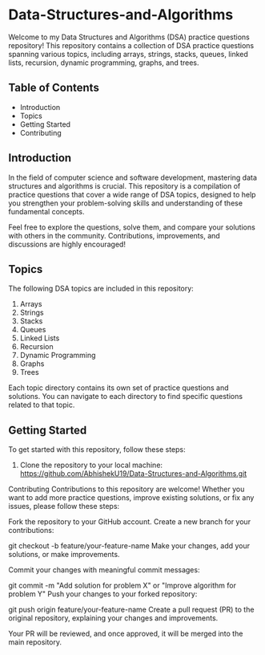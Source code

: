 # Data-Structures-and-Algorithms
Welcome to my Data Structures and Algorithms (DSA) practice questions repository! This repository contains a collection of DSA practice questions spanning various topics, including arrays, strings, stacks, queues, linked lists, recursion, dynamic programming, graphs, and trees.

## Table of Contents

- Introduction
- Topics
- Getting Started
- Contributing


## Introduction

In the field of computer science and software development, mastering data structures and algorithms is crucial. This repository is a compilation of practice questions that cover a wide range of DSA topics, designed to help you strengthen your problem-solving skills and understanding of these fundamental concepts.

Feel free to explore the questions, solve them, and compare your solutions with others in the community. Contributions, improvements, and discussions are highly encouraged!

## Topics

The following DSA topics are included in this repository:

1. Arrays
2. Strings
3. Stacks
4. Queues
5. Linked Lists
6. Recursion
7. Dynamic Programming
8. Graphs
9. Trees

Each topic directory contains its own set of practice questions and solutions. You can navigate to each directory to find specific questions related to that topic.

## Getting Started

To get started with this repository, follow these steps:

1. Clone the repository to your local machine:
   https://github.com/AbhishekU19/Data-Structures-and-Algorithms.git

Contributing
Contributions to this repository are welcome! Whether you want to add more practice questions, improve existing solutions, or fix any issues, please follow these steps:

Fork the repository to your GitHub account.
Create a new branch for your contributions:

git checkout -b feature/your-feature-name
Make your changes, add your solutions, or make improvements.

Commit your changes with meaningful commit messages:

git commit -m "Add solution for problem X" or "Improve algorithm for problem Y"
Push your changes to your forked repository:

git push origin feature/your-feature-name
Create a pull request (PR) to the original repository, explaining your changes and improvements.

Your PR will be reviewed, and once approved, it will be merged into the main repository.
